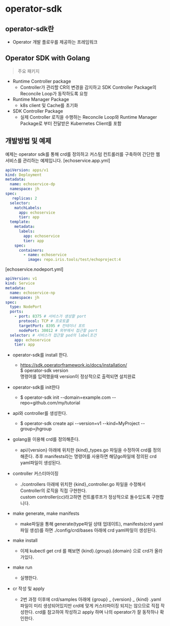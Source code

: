 # operator-sdk
## operator-sdk란
- Operator 개발 플로우를 제공하는 프레임워크

## Operator SDK with Golang
> 주요 패키지
- Runtime Controller package
    - Controller가 관리할 CR의 변경을 감지하고 SDK Controller Package의 Reconcile Loop가 동작하도록 요청
- Runtime Manager Package
    - k8s client 및 Cache를 초기화
- SDK Controller Package
    - 실제 Controller 로직을 수행하는 Reconcile Loop와 Runtime Manager Package로 부터 전달받은 Kubernetes Client를 포함

## 개발방법 및 예제
예제는 operator sdk를 통해 crd를 정의하고 커스텀 컨트롤러를 구축하여
간단한 웹 서비스를 관리하는 예제입니다.
[echoservice.app.yml]
```yml
apiVersion: apps/v1
kind: Deployment
metadata:
  name: echoservice-dp
  namespace: jh
spec:
   replicas: 2 
  selector:
    matchLabels:
      app: echoservice
      tier: app
  template:
    metadata:
      labels:
        app: echoservice
        tier: app
    spec:
      containers:
        - name: echoservice
          image: repo.iris.tools/test/echoproject:4
```

[echoservice.nodeport.yml]
```yml
apiVersion: v1
kind: Service
metadata:
  name: echoservice-np
  namespace: jh
spec:
  type: NodePort
  ports:
    - port: 8375 # 서비스가 생성할 port
      protocol: TCP # 프로토콜
      targetPort: 8395 # 컨테이너 포트
      nodePort: 30012 # 외부에서 접근할 port
  selector: # 서비스가 접근할 pod의 label조건
    app: echoservice
    tier: app
```
- operator-sdk를 install 한다.   
    - https://sdk.operatorframework.io/docs/installation/  
$ operator-sdk version  
명령어를 입력했을때 version이 정상적으로 출력되면 설치완료 

- operator-sdk를 init한다 
    - $ operator-sdk init --domain=example.com --repo=github.com/my/tutorial  

- api와 controller를 생성한다.  
    - $ operator-sdk create api --version=v1 --kind=MyProject --group=jhgroup  
- golang을 이용해 crd를 정의해준다.  
    - api/{version} 아래에 위치한 {kind}_types.go 파일을 수정하여 crd를 정의해준다.
추후 manifests라는 명령어를 사용하면 해당go파일에 정의된 crd yaml파일이 생성된다. 
- controller 커스터마이징  
    - ./controllers 아래에 위치한 {kind}_controller.go 파일을 수정해서 Controller의 로직을 직접 구현한다.  
 custom controller(cc)라고하면 컨트롤루프가 정상적으로 돌수있도록 구현합니다.
- make generate, make manifests  
    - make파일을 통해 generate(type파일 상태 업데이트), manifests(crd yaml파일 생성)를 하면 ./config/crd/bases 아래에 crd yaml파일이 생성된다.
- make install  
    - 이제 kubectl get crd 를 해보면 {kind}.{group}.{domain} 으로 crd가 올라가있다.
- make run
    - 실행한다.

- cr 작성 및 apply  
    - 2번 과정 이후에 crd/samples 아래에 {group} _ {version} _ {kind} .yaml 파일이 미리 생성되어있지만
crd에 맞게 커스터마이징 되지는 않으므로 직접 작성한다.
crd를 참고하여 작성하고 apply 하며 나의 operator가 잘 동작하나 확인한다.
